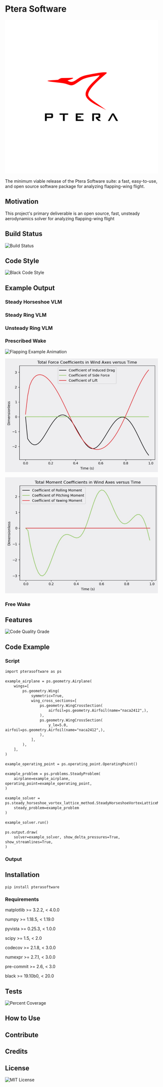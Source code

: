 # Ptera Software

![Ptera Software Logo](docs/PteraSoftwareLogo.jpg)

The minimum viable release of the Ptera Software suite: a fast, easy-to-use, and open source software package for analyzing flapping-wing flight.

## Motivation

This project's primary deliverable is an open source, fast, unsteady aerodynamics solver for analyzing flapping-wing flight

## Build Status

![Build Status](https://img.shields.io/travis/camUrban/PteraSoftware)

## Code Style

![Black Code Style](https://img.shields.io/badge/code%20style-black-black)

## Example Output

### Steady Horseshoe VLM

### Steady Ring VLM

### Unsteady Ring VLM

### Prescribed Wake

![Flapping Example Animation](docs/FlappingExample.gif)

![Flapping Example Force Outputs](docs/FlappingExampleForceOutputs.jpg)

![Flapping Example Moment Outputs](docs/FlappingExampleMomentOutputs.jpg)

### Free Wake

## Features

![Code Quality Grade](https://img.shields.io/codefactor/grade/github/camUrban/PteraSoftware)

## Code Example

### Script

```
import pterasoftware as ps

example_airplane = ps.geometry.Airplane(
    wings=[
        ps.geometry.Wing(
            symmetric=True,
            wing_cross_sections=[
                ps.geometry.WingCrossSection(
                    airfoil=ps.geometry.Airfoil(name="naca2412",),
                ),
                ps.geometry.WingCrossSection(
                    y_le=5.0, airfoil=ps.geometry.Airfoil(name="naca2412",),
                ),
            ],
        ),
    ],
)

example_operating_point = ps.operating_point.OperatingPoint()

example_problem = ps.problems.SteadyProblem(
    airplane=example_airplane, operating_point=example_operating_point,
)

example_solver = ps.steady_horseshoe_vortex_lattice_method.SteadyHorseshoeVortexLatticeMethodSolver(
    steady_problem=example_problem
)

example_solver.run()

ps.output.draw(
    solver=example_solver, show_delta_pressures=True, show_streamlines=True,
)
```

### Output

## Installation

```pip install pterasoftware```

### Requirements

matplotlib >= 3.2.2, < 4.0.0

numpy >= 1.18.5, < 1.19.0

pyvista >= 0.25.3, < 1.0.0

scipy >= 1.5, < 2.0

codecov >= 2.1.8, < 3.0.0

numexpr >= 2.7.1, < 3.0.0

pre-commit >= 2.6, < 3.0

black >= 19.10b0, < 20.0

## Tests

![Percent Coverage](https://img.shields.io/codecov/c/gh/camUrban/PteraSoftware)

## How to Use

## Contribute

## Credits

## License

![MIT License](https://img.shields.io/github/license/camUrban/PteraSoftware?color=blue)
